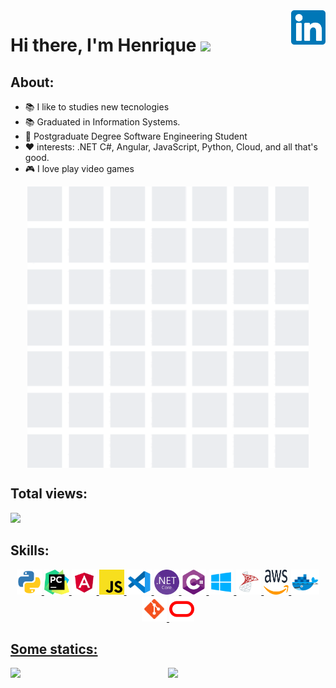 
<a href="https://www.linkedin.com/in/henrique-oliveira-5a2144234/" target="_blank">
    <img 
        src="images/linkedin.svg" 
        alt="linkedIn" 
        width="55" 
        align="right" />
</a>


# Hi there, I'm Henrique <img src="https://raw.githubusercontent.com/iampavangandhi/iampavangandhi/master/gifs/Hi.gif" width="30px"></h2>


## About: 

- 📚 I like to studies new tecnologies
- 📚 Graduated in Information Systems.
- 🌱 Postgraduate Degree Software Engineering Student 
- ❤️ interests:  .NET C#, Angular, JavaScript, Python, Cloud, and all that's good.
- 🎮 I love play video games 

<p align="center">
  <a href="#">
    <img align="center" width="450" src="animation/gith.gif" />
  </a>
</p>

## Total views:

<img alingn="center" src="https://profile-counter.glitch.me/Olivierah/count.svg" />

## Skills:
<p align="center">
    <a href="https://www.python.org"><img src="images/python.svg" alt="python" width="40" height="40"/>
    <a href="https://www.jetbrains.com/pt-br/pycharm/"><img src="images/PyCharm.svg" alt="PyCharm" width="40" height="40"/>
    <a href="https://angular.io/"><img src="images/ang.svg" alt="ang" width="40" height="40"/>
    <a href="https://www.javascript.com/"><img src="images/js.svg" alt="js" width="40" height="40"/>
    <a href="https://code.visualstudio.com"><img src="images/vscode.svg" alt="vscode" width="40" height="40"/> 
    <a href="https://dotnet.microsoft.com/download"><img src="images/net.svg" alt="net" width="40" height="40"/>  
    <a href="https://docs.microsoft.com/pt-br/dotnet/csharp/"><img src="images/cs.svg" alt="cs" width="40" height="40"/>  
    <a href="https://www.microsoft.com/pt-br/windows/"><img src="images/windows.svg" alt="windows" width="40" height="40"/>
    <a href="https://www.microsoft.com/pt-br/sql-server"><img src="images/mssql.svg" alt="mssql" width="40" height="40"/>
    <a href="https://aws.amazon.com/pt/"><img src="images/aws.svg" alt="aws" width="40" height="40"/>  
    <a href="https://www.docker.com/"><img src="images/docker.svg" alt="docker" width="45" height="40"/>
    <a href="https://git-scm.com/"><img src="images/git.svg" alt="git" width="40" height="40"/>
    <a href="https://www.oracle.com/br/database/"><img src="images/ora.svg" alt="ora" width="40" height="40"/>

     
</p>
    

## Some statics:
<p align="center">
  <a href="#">
    <img src='https://github-readme-stats.vercel.app/api?username=Olivierah&show_icons=true&theme=tokyonight&count_private=true&line_height=40'  align="left" />
    <img src='https://github-readme-stats.vercel.app/api/top-langs/?username=Olivierah&theme=tokyonight&hide_langs_below=4'/>
  </a>
</p>






